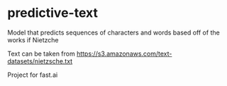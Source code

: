 # predictive-text
Model that predicts sequences of characters and words based off of the works if Nietzche

Text can be taken from https://s3.amazonaws.com/text-datasets/nietzsche.txt

Project for fast.ai
